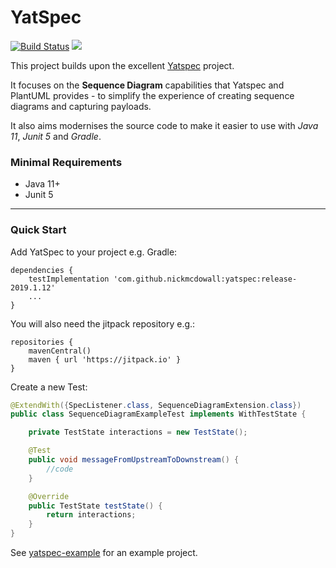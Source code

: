 <h1>YatSpec</h1> 

 [![Build Status](https://travis-ci.com/nickmcdowall/yatspec.svg?branch=master)](https://travis-ci.com/nickmcdowall/yatspec)
 [![](https://jitpack.io/v/nickmcdowall/yatspec.svg)](https://jitpack.io/#nickmcdowall/yatspec)


This project builds upon the excellent [Yatspec](https://github.com/bodar/yatspec) project.

It focuses on the **Sequence Diagram** capabilities that Yatspec and PlantUML provides - to simplify the experience of creating sequence diagrams and capturing payloads.

It also aims modernises the source code to make it easier to use with _Java 11_, _Junit 5_ and _Gradle_. 

### Minimal Requirements ###
* Java 11+
* Junit 5
---

### Quick Start ###

Add YatSpec to your project e.g. Gradle:

````
dependencies {
    testImplementation 'com.github.nickmcdowall:yatspec:release-2019.1.12'
    ...
}
````

You will also need the jitpack repository e.g.:
````
repositories {
    mavenCentral()
    maven { url 'https://jitpack.io' }
}
````

Create a new Test:

```java
@ExtendWith({SpecListener.class, SequenceDiagramExtension.class})
public class SequenceDiagramExampleTest implements WithTestState {

    private TestState interactions = new TestState();

    @Test
    public void messageFromUpstreamToDownstream() {
        //code
    }

    @Override
    public TestState testState() {
        return interactions;
    }
}
```

See [yatspec-example](https://github.com/nickmcdowall/yatspec-example) for an example project.
